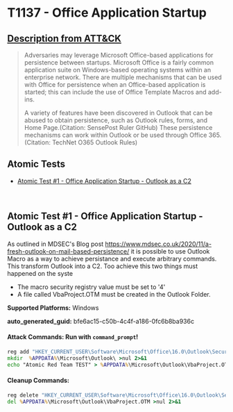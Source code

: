 # T1137 - Office Application Startup

## [Description from ATT&CK](https://attack.mitre.org/techniques/T1137)

<blockquote>Adversaries may leverage Microsoft Office-based applications for persistence between startups. Microsoft Office is a fairly common application suite on Windows-based operating systems within an enterprise network. There are multiple mechanisms that can be used with Office for persistence when an Office-based application is started; this can include the use of Office Template Macros and add-ins.

A variety of features have been discovered in Outlook that can be abused to obtain persistence, such as Outlook rules, forms, and Home Page.(Citation: SensePost Ruler GitHub) These persistence mechanisms can work within Outlook or be used through Office 365.(Citation: TechNet O365 Outlook Rules)</blockquote>

## Atomic Tests

- [Atomic Test #1 - Office Application Startup - Outlook as a C2](#atomic-test-1---office-application-startup---outlook-as-a-c2)

<br/>

## Atomic Test #1 - Office Application Startup - Outlook as a C2

As outlined in MDSEC's Blog post https://www.mdsec.co.uk/2020/11/a-fresh-outlook-on-mail-based-persistence/
it is possible to use Outlook Macro as a way to achieve persistance and execute arbitrary commands. This transform Outlook into a C2.
Too achieve this two things must happened on the syste

- The macro security registry value must be set to '4'
- A file called VbaProject.OTM must be created in the Outlook Folder.

**Supported Platforms:** Windows

**auto_generated_guid:** bfe6ac15-c50b-4c4f-a186-0fc6b8ba936c

#### Attack Commands: Run with `command_prompt`!

```cmd
reg add "HKEY_CURRENT_USER\Software\Microsoft\Office\16.0\Outlook\Security\Level" /t REG_DWORD /d 1 /f
mkdir  %APPDATA%\Microsoft\Outlook\ >nul 2>&1
echo "Atomic Red Team TEST" > %APPDATA%\Microsoft\Outlook\VbaProject.OTM
```

#### Cleanup Commands:

```cmd
reg delete "HKEY_CURRENT_USER\Software\Microsoft\Office\16.0\Outlook\Security\Level" /f >nul 2>&1
del %APPDATA%\Microsoft\Outlook\VbaProject.OTM >nul 2>&1
```

<br/>
